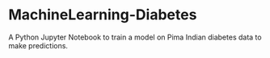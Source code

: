# MachineLearning-Diabetes
A Python Jupyter Notebook to train a model on Pima Indian diabetes data to make predictions.
